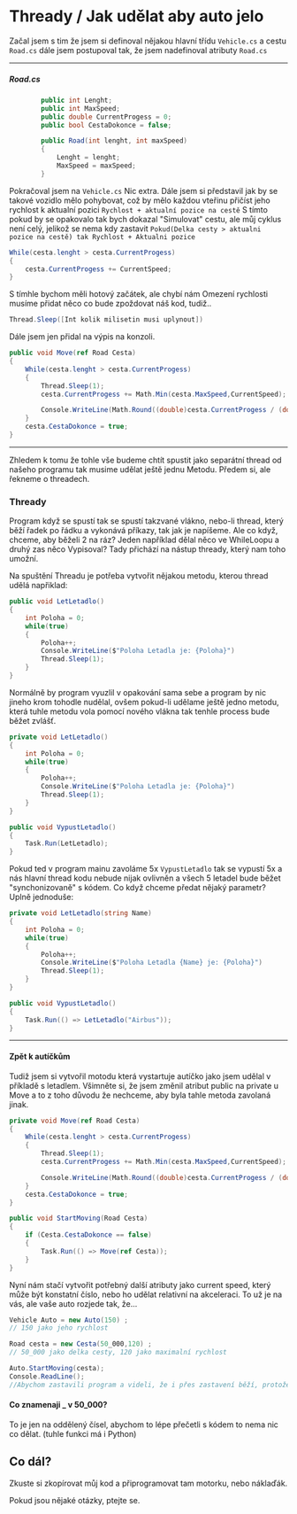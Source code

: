 # Thready / Jak udělat aby auto jelo

Začal jsem s tim že jsem si definoval nějakou hlavní třídu `Vehicle.cs` a cestu `Road.cs` dále jsem postupoval tak, že jsem nadefinoval atributy `Road.cs`

------------
##### Road.cs


```csharp
		public int Lenght;
		public int MaxSpeed;
		public double CurrentProgess = 0;
		public bool CestaDokonce = false;

        public Road(int lenght, int maxSpeed)
        {
            Lenght = lenght;
            MaxSpeed = maxSpeed;
        }
```
Pokračoval jsem na `Vehicle.cs`
Nic extra. Dále jsem si představil jak by se takové vozidlo mělo pohybovat, což by mělo každou vteřinu přičíst jeho rychlost k aktualní pozici
`Rychlost + aktualní pozice na cestě`
S tímto pokud by se opakovalo tak bych dokazal "Simulovat" cestu, ale můj cyklus není celý, jelikož se nema kdy zastavit
`Pokud(Delka cesty > aktualni pozice na cestě) tak Rychlost + Aktualni pozice`
```csharp
While(cesta.lenght > cesta.CurrentProgess)
{
	cesta.CurrentProgess += CurrentSpeed;
}
```
S tímhle bychom měli hotový začátek, ale chybí nám Omezení rychlosti musíme přidat něco co bude zpoždovat náš kod, tudiž..
```csharp
Thread.Sleep([Int kolik milisetin musi uplynout])
```
Dále jsem jen přidal na výpis na konzoli.
```csharp
public void Move(ref Road Cesta)
{
	While(cesta.lenght > cesta.CurrentProgess)
	{
		Thread.Sleep(1);
		cesta.CurrentProgess += Math.Min(cesta.MaxSpeed,CurrentSpeed);

		Console.WriteLine(Math.Round((double)cesta.CurrentProgess / (double)cesta.lenght, 2) + "%");
	}
	cesta.CestaDokonce = true;
}
```

------------


Zhledem k tomu že tohle vše budeme chtít spustit jako separátní thread od našeho programu tak musime udělat ještě jednu Metodu. Předem si, ale řekneme o threadech.
### Thready
Program když se spustí tak se spustí takzvané vlákno, nebo-li thread, který běží řadek po řádku a vykonává příkazy, tak jak je napíšeme. Ale co když, chceme, aby běželi 2 na ráz? 
Jeden například dělal něco ve WhileLoopu a druhý zas něco Vypisoval?
Tady přichází na nástup thready, který nam toho umožní.

Na spuštění Threadu je potřeba vytvořit nějakou metodu, kterou thread udělá napřiklad:
```csharp
public void LetLetadlo()
{
	int Poloha = 0;
	while(true)
	{
		Poloha++;
		Console.WriteLine($"Poloha Letadla je: {Poloha}")
		Thread.Sleep(1);
	}
}
```
Normálně by program vyuzlil v opakování sama sebe a program by nic jineho krom tohodle nudělal, ovšem pokud-li udělame ještě jedno metodu, která tuhle metodu vola pomocí nového vlákna tak tenhle process bude běžet zvlášť.
```csharp
private void LetLetadlo()
{
	int Poloha = 0;
	while(true)
	{
		Poloha++;
		Console.WriteLine($"Poloha Letadla je: {Poloha}")
		Thread.Sleep(1);
	}
}

public void VypustLetadlo()
{
	Task.Run(LetLetadlo);
}
```

Pokud ted v program mainu zavoláme 5x `VypustLetadlo` tak se vypustí 5x a nás hlavní thread kodu nebude nijak ovlivněn a všech 5 letadel bude běžet "synchonizovaně" s kódem.
Co když chceme předat nějaký parametr? Uplně jednoduše:

```csharp
private void LetLetadlo(string Name)
{
	int Poloha = 0;
	while(true)
	{
		Poloha++;
		Console.WriteLine($"Poloha Letadla {Name} je: {Poloha}")
		Thread.Sleep(1);
	}
}

public void VypustLetadlo()
{
	Task.Run(() => LetLetadlo("Airbus"));
}
```

------------


#### Zpět k autíčkům

Tudiž jsem si vytvořil motodu která vystartuje autíčko jako jsem udělal v příkladě s letadlem. Všimněte si, že jsem změnil atribut public na private u Move a to z toho důvodu že nechceme, aby byla tahle metoda zavolaná jinak.

```csharp
private void Move(ref Road Cesta)
{
	While(cesta.lenght > cesta.CurrentProgess)
	{
		Thread.Sleep(1);
		cesta.CurrentProgess += Math.Min(cesta.MaxSpeed,CurrentSpeed);

		Console.WriteLine(Math.Round((double)cesta.CurrentProgess / (double)cesta.lenght, 2) + "%");
	}
	cesta.CestaDokonce = true;
}

public void StartMoving(Road Cesta)
{
	if (Cesta.CestaDokonce == false)
	{
		Task.Run(() => Move(ref Cesta));
	}
}
```

Nyní nám stačí vytvořit potřebný další atributy jako current speed, který může být konstatní číslo, nebo ho udělat relativní na akceleraci. To už je na vás, ale vaše auto rozjede tak, že...

```csharp
Vehicle Auto = new Auto(150) ;
// 150 jako jeho rychlost

Road cesta = new Cesta(50_000,120) ;
// 50_000 jako delka cesty, 120 jako maximalní rychlost

Auto.StartMoving(cesta);
Console.ReadLine(); 
//Abychom zastavili program a videli, že i přes zastavení běží, protože se to odehrava v jinem threadu.


```
#### Co znamenaji _ v 50_000?
To je jen na oddělený čísel, abychom to lépe přečetli s kódem to nema nic co dělat. (tuhle funkci má i Python)

## Co dál?
Zkuste si zkopírovat můj kod a připrogramovat tam motorku, nebo náklaďák.

Pokud jsou nějaké otázky, ptejte se.